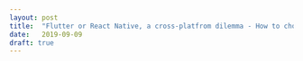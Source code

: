 ```yaml
---
layout: post
title:  "Flutter or React Native, a cross-platfrom dilemma - How to chose + Bonus - (Part 4)"
date:   2019-09-09
draft: true
---
```


<!-- 

Crossplatform is not bad but... IS NOT better than native It’s a choice with compromises based on specific situation If trouble became higher than benefits,make a step back.

Right now, React Native is more stable and solid Flutter is the future

If Google does not drop it 🙏
Better performance that other framework
Dart is a more modern language

Flutter for web
Desktop support

 -->

<!-- Make a wrap about everything. Talk about what to use right know. Talk about choices of cross platform. Talk about the new paradigm that these frameworks has introduced.  -->

<!-- 
Faster development. You deal with both iOS and Android at the same time.
Consistency between platforms. Users from both OSs get the same experience.
Lower costs. Reusable code, quick development, and smaller teams make for significant cost savings.
A single codebase. Having a single source of truth makes it easier to update the app when required.

 -->